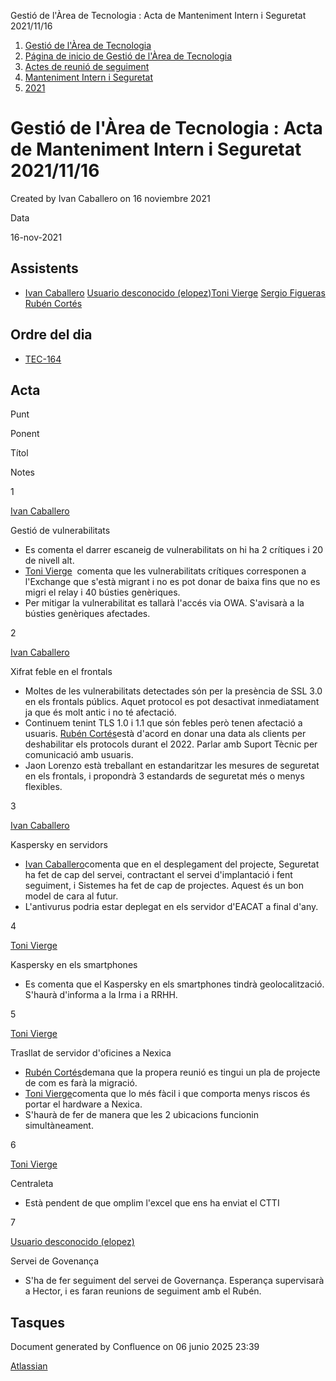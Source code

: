 Gestió de l'Àrea de Tecnologia : Acta de Manteniment Intern i Seguretat 2021/11/16  

1.  [Gestió de l'Àrea de Tecnologia](index.md)
2.  [Página de inicio de Gestió de l'Àrea de Tecnologia](13893786.md)
3.  [Actes de reunió de seguiment](34505308.md)
4.  [Manteniment Intern i Seguretat](Manteniment-Intern-i-Seguretat_64979142.md)
5.  [2021](2021_81855469.md)

Gestió de l'Àrea de Tecnologia : Acta de Manteniment Intern i Seguretat 2021/11/16
==================================================================================

Created by Ivan Caballero on 16 noviembre 2021

Data

16-nov-2021

Assistents
----------

*   [Ivan Caballero](https://confluence.aoc.cat/display/~icaballero) [Usuario desconocido (elopez)](https://confluence.aoc.cat/display/~elopez)[Toni Vierge](https://confluence.aoc.cat/display/~tvierge) [Sergio Figueras](https://confluence.aoc.cat/display/~sfigueras) [Rubén Cortés](https://confluence.aoc.cat/display/~rcortes)

Ordre del dia
-------------

*   [TEC-164](https://contacte.aoc.cat:8443/browse/TEC-164)

Acta
----

Punt

Ponent

Títol

Notes

1

[Ivan Caballero](https://confluence.aoc.cat/display/~icaballero)

Gestió de vulnerabilitats

*   Es comenta el darrer escaneig de vulnerabilitats on hi ha 2 crítiques i 20 de nivell alt.
*   [Toni Vierge](https://confluence.aoc.cat/display/~tvierge)  comenta que les vulnerabilitats crítiques corresponen a l'Exchange que s'està migrant i no es pot donar de baixa fins que no es migri el relay i 40 bústies genèriques.
*   Per mitigar la vulnerabilitat es tallarà l'accés via OWA. S'avisarà a la bústies genèriques afectades.

2

[Ivan Caballero](https://confluence.aoc.cat/display/~icaballero)

Xifrat feble en el frontals

*   Moltes de les vulnerabilitats detectades són per la presència de SSL 3.0 en els frontals públics. Aquet protocol es pot desactivat inmediatament ja que és molt antic i no té afectació.
*   Continuem tenint TLS 1.0 i 1.1 que són febles però tenen afectació a usuaris. [Rubén Cortés](https://confluence.aoc.cat/display/~rcortes)està d'acord en donar una data als clients per deshabilitar els protocols durant el 2022. Parlar amb Suport Tècnic per comunicació amb usuaris.
*   Jaon Lorenzo està treballant en estandaritzar les mesures de seguretat en els frontals, i propondrà 3 estandards de seguretat més o menys flexibles.

3

[Ivan Caballero](https://confluence.aoc.cat/display/~icaballero)

Kaspersky en servidors

*   [Ivan Caballero](https://confluence.aoc.cat/display/~icaballero)comenta que en el desplegament del projecte, Seguretat ha fet de cap del servei, contractant el servei d'implantació i fent seguiment, i Sistemes ha fet de cap de projectes. Aquest és un bon model de cara al futur.
*   L'antivurus podria estar deplegat en els servidor d'EACAT a final d'any.

4

[Toni Vierge](https://confluence.aoc.cat/display/~tvierge)

Kaspersky en els smartphones

*   Es comenta que el Kaspersky en els smartphones tindrà geolocalització. S'haurà d'informa a la Irma i a RRHH.

5

[Toni Vierge](https://confluence.aoc.cat/display/~tvierge)

Trasllat de servidor d'oficines a Nexica

*   [Rubén Cortés](https://confluence.aoc.cat/display/~rcortes)demana que la propera reunió es tingui un pla de projecte de com es farà la migració.
*   [Toni Vierge](https://confluence.aoc.cat/display/~tvierge)comenta que lo més fàcil i que comporta menys riscos és portar el hardware a Nexica.
*   S'haurà de fer de manera que les 2 ubicacions funcionin simultàneament.

6

[Toni Vierge](https://confluence.aoc.cat/display/~tvierge)

Centraleta

*   Està pendent de que omplim l'excel que ens ha enviat el CTTI

7

[Usuario desconocido (elopez)](https://confluence.aoc.cat/display/~elopez)

Servei de Govenança

*   S'ha de fer seguiment del servei de Governança. Esperança supervisarà a Hector, i es faran reunions de seguiment amb el Rubén.

Tasques
-------

Document generated by Confluence on 06 junio 2025 23:39

[Atlassian](http://www.atlassian.com/)